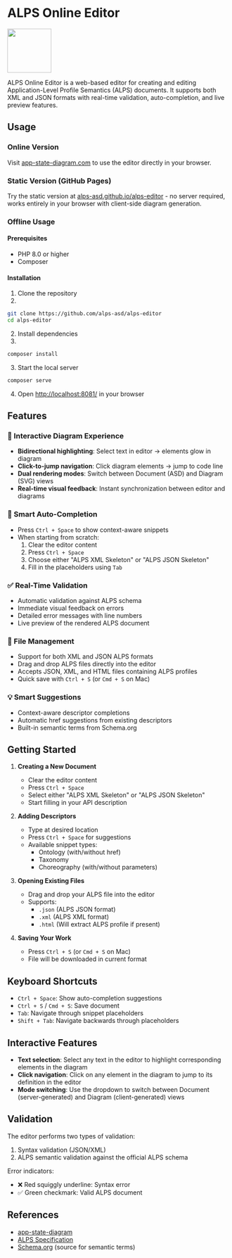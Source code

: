 # ALPS Online Editor


<img src="https://www.app-state-diagram.com/images/home.png" width=100px>

ALPS Online Editor is a web-based editor for creating and editing Application-Level Profile Semantics (ALPS) documents. It supports both XML and JSON formats with real-time validation, auto-completion, and live preview features.

## Usage

### Online Version

Visit [app-state-diagram.com](https://app-state-diagram.com) to use the editor directly in your browser.

### Static Version (GitHub Pages)

Try the static version at [alps-asd.github.io/alps-editor](https://alps-asd.github.io/alps-editor) - no server required, works entirely in your browser with client-side diagram generation.

### Offline Usage

#### Prerequisites
- PHP 8.0 or higher
- Composer

#### Installation

1. Clone the repository
2. 
```bash
git clone https://github.com/alps-asd/alps-editor
cd alps-editor
```

2. Install dependencies
3. 
```bash
composer install
```

3. Start the local server
```bash
composer serve
```

4. Open [http://localhost:8081/](http://localhost:8081/) in your browser

## Features

### 🎯 Interactive Diagram Experience
- **Bidirectional highlighting**: Select text in editor → elements glow in diagram
- **Click-to-jump navigation**: Click diagram elements → jump to code line
- **Dual rendering modes**: Switch between Document (ASD) and Diagram (SVG) views
- **Real-time visual feedback**: Instant synchronization between editor and diagrams

### 🎨 Smart Auto-Completion
- Press `Ctrl + Space` to show context-aware snippets
- When starting from scratch:
    1. Clear the editor content
    2. Press `Ctrl + Space`
    3. Choose either "ALPS XML Skeleton" or "ALPS JSON Skeleton"
    4. Fill in the placeholders using `Tab`

### ✅ Real-Time Validation
- Automatic validation against ALPS schema
- Immediate visual feedback on errors
- Detailed error messages with line numbers
- Live preview of the rendered ALPS document

### 📁 File Management
- Support for both XML and JSON ALPS formats
- Drag and drop ALPS files directly into the editor
- Accepts JSON, XML, and HTML files containing ALPS profiles
- Quick save with `Ctrl + S` (or `Cmd + S` on Mac)

### 💡 Smart Suggestions
- Context-aware descriptor completions
- Automatic href suggestions from existing descriptors
- Built-in semantic terms from Schema.org

## Getting Started

1. **Creating a New Document**
    - Clear the editor content
    - Press `Ctrl + Space`
    - Select either "ALPS XML Skeleton" or "ALPS JSON Skeleton"
    - Start filling in your API description

2. **Adding Descriptors**
    - Type at desired location
    - Press `Ctrl + Space` for suggestions
    - Available snippet types:
        - Ontology (with/without href)
        - Taxonomy
        - Choreography (with/without parameters)

3. **Opening Existing Files**
    - Drag and drop your ALPS file into the editor
    - Supports:
        - `.json` (ALPS JSON format)
        - `.xml` (ALPS XML format)
        - `.html` (Will extract ALPS profile if present)

4. **Saving Your Work**
    - Press `Ctrl + S` (or `Cmd + S` on Mac)
    - File will be downloaded in current format

## Keyboard Shortcuts

- `Ctrl + Space`: Show auto-completion suggestions
- `Ctrl + S` / `Cmd + S`: Save document
- `Tab`: Navigate through snippet placeholders
- `Shift + Tab`: Navigate backwards through placeholders

## Interactive Features

- **Text selection**: Select any text in the editor to highlight corresponding elements in the diagram
- **Click navigation**: Click on any element in the diagram to jump to its definition in the editor
- **Mode switching**: Use the dropdown to switch between Document (server-generated) and Diagram (client-generated) views

## Validation

The editor performs two types of validation:
1. Syntax validation (JSON/XML)
2. ALPS semantic validation against the official ALPS schema

Error indicators:
- ❌ Red squiggly underline: Syntax error
- ✅ Green checkmark: Valid ALPS document

## References

- [app-state-diagram](https://www.app-state-diagram.com/)
- [ALPS Specification](http://alps.io/)
- [Schema.org](https://schema.org) (source for semantic terms)
